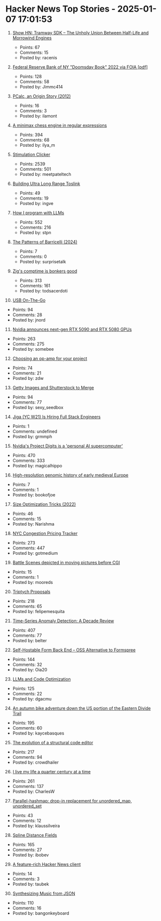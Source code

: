 # Hacker News Top Stories - 2025-01-07 17:01:53

1. [Show HN: Tramway SDK – The Unholy Union Between Half-Life and Morrowind Engines](https://racenis.github.io/tram-sdk/why.html)
   - Points: 67
   - Comments: 15
   - Posted by: racenis

2. [Federal Reserve Bank of NY "Doomsday Book" 2022 via FOIA [pdf]](https://www.crisesnotes.com/content/files/2023/12/NYFRB-2006.--Doomsday-Book--Searchable.pdf)
   - Points: 128
   - Comments: 58
   - Posted by: Jimmc414

3. [PCalc, an Origin Story (2012)](https://www.pcalc.com/mac/twenty.html)
   - Points: 16
   - Comments: 3
   - Posted by: ilamont

4. [A minimax chess engine in regular expressions](https://nicholas.carlini.com/writing/2025/regex-chess.html)
   - Points: 394
   - Comments: 68
   - Posted by: ilya_m

5. [Stimulation Clicker](https://neal.fun/stimulation-clicker/)
   - Points: 2539
   - Comments: 501
   - Posted by: meetpateltech

6. [Building Ultra Long Range Toslink](https://blog.benjojo.co.uk/post/sfp-experiment-ultra-long-range-toslink)
   - Points: 49
   - Comments: 19
   - Posted by: ingve

7. [How I program with LLMs](https://crawshaw.io/blog/programming-with-llms)
   - Points: 552
   - Comments: 216
   - Posted by: stpn

8. [The Patterns of Barricelli (2024)](https://akkartik.name/post/2024-08-30-devlog)
   - Points: 7
   - Comments: 0
   - Posted by: surprisetalk

9. [Zig's comptime is bonkers good](https://www.scottredig.com/blog/bonkers_comptime/)
   - Points: 313
   - Comments: 161
   - Posted by: todsacerdoti

10. [USB On-The-Go](https://computer.rip/2024-01-06-usb-on-the-go.html)
   - Points: 94
   - Comments: 28
   - Posted by: jnord

11. [Nvidia announces next-gen RTX 5090 and RTX 5080 GPUs](https://www.theverge.com/2025/1/6/24337396/nvidia-rtx-5080-5090-5070-ti-5070-price-release-date)
   - Points: 263
   - Comments: 275
   - Posted by: somebee

12. [Choosing an op-amp for your project](https://lcamtuf.substack.com/p/choosing-an-op-amp-for-your-project)
   - Points: 74
   - Comments: 21
   - Posted by: zdw

13. [Getty Images and Shutterstock to Merge](https://newsroom.gettyimages.com/en/getty-images/getty-images-and-shutterstock-to-merge-creating-a-premier-visual-content-company)
   - Points: 94
   - Comments: 77
   - Posted by: sexy_seedbox

14. [Jiga (YC W21) Is Hiring Full Stack Engineers](https://www.ycombinator.com/companies/jiga/jobs/KMtdgpo-remote-full-stack-engineer-react-node-mongo)
   - Points: 1
   - Comments: undefined
   - Posted by: grmmph

15. [Nvidia's Project Digits is a 'personal AI supercomputer'](https://techcrunch.com/2025/01/06/nvidias-project-digits-is-a-personal-ai-computer/)
   - Points: 470
   - Comments: 333
   - Posted by: magicalhippo

16. [High-resolution genomic history of early medieval Europe](https://www.nature.com/articles/s41586-024-08275-2)
   - Points: 7
   - Comments: 1
   - Posted by: bookofjoe

17. [Size Optimization Tricks (2022)](https://justine.lol/sizetricks/)
   - Points: 46
   - Comments: 15
   - Posted by: Narishma

18. [NYC Congestion Pricing Tracker](https://www.congestion-pricing-tracker.com/)
   - Points: 273
   - Comments: 447
   - Posted by: gotmedium

19. [Battle Scenes depicted in moving pictures before CGI](https://battlefieldanomalies.com/category-general/battle-scenes-depicted-in-moving-pictures-before-c-g-i/)
   - Points: 15
   - Comments: 1
   - Posted by: mooreds

20. [Triptych Proposals](https://alexanderpetros.com/triptych/)
   - Points: 218
   - Comments: 65
   - Posted by: felipemesquita

21. [Time-Series Anomaly Detection: A Decade Review](https://arxiv.org/abs/2412.20512)
   - Points: 407
   - Comments: 77
   - Posted by: belter

22. [Self-Hostable Form Back End – OSS Alternative to Formspree](https://github.com/FormBee/FormBee)
   - Points: 144
   - Comments: 32
   - Posted by: Oia20

23. [LLMs and Code Optimization](https://wiredream.com/llm-optimizing-digit-diff/)
   - Points: 125
   - Comments: 22
   - Posted by: dgacmu

24. [An autumn bike adventure down the US portion of the Eastern Divide Trail](https://www.crazyguyonabike.com/doc/?doc_id=26078)
   - Points: 195
   - Comments: 60
   - Posted by: kaycebasques

25. [The evolution of a structural code editor](https://crowdhailer.me/2025-01-02/the-evolution-of-a-structural-code-editor/)
   - Points: 217
   - Comments: 94
   - Posted by: crowdhailer

26. [I live my life a quarter century at a time](https://tla.systems/blog/2025/01/04/i-live-my-life-a-quarter-century-at-a-time/)
   - Points: 261
   - Comments: 137
   - Posted by: CharlesW

27. [Parallel-hashmap: drop-in replacement for unordered_map, unordered_set](https://github.com/greg7mdp/parallel-hashmap)
   - Points: 43
   - Comments: 12
   - Posted by: klaussilveira

28. [Spline Distance Fields](https://zone.dog/braindump/spline_fields/)
   - Points: 165
   - Comments: 27
   - Posted by: ibobev

29. [A feature-rich Hacker News client](https://github.com/Livinglist/Hacki)
   - Points: 14
   - Comments: 3
   - Posted by: taubek

30. [Synthesizing Music from JSON](https://phoboslab.org/log/2025/01/synth)
   - Points: 110
   - Comments: 16
   - Posted by: bangonkeyboard

